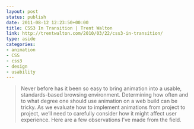 ```yaml
---
layout: post
status: publish
date: 2011-08-12 12:23:50+00:00
title: CSS3 In Transition | Trent Walton
link: http://trentwalton.com/2010/03/22/css3-in-transition/
type: aside
categories:
- animation
- CSS
- css3
- design
- usability
---
```


> Never before has it been so easy to bring animation into a usable, standards-based browsing environment. Determining how often and to what degree one should use animation on a web build can be tricky. As we evaluate how to implement animations from project to project, we’ll need to carefully consider how it might affect user experience. Here are a few observations I’ve made from the field.
